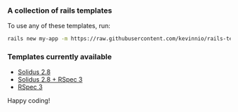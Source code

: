 ### A collection of rails templates

To use any of these templates, run:

```bash
rails new my-app -m https://raw.githubusercontent.com/kevinnio/rails-templates/master/[template]
```

### Templates currently available

- [Solidus 2.8](https://raw.githubusercontent.com/kevinnio/rails-templates/master/solidus.rb)
- [Solidus 2.8 + RSpec 3](https://raw.githubusercontent.com/kevinnio/rails-templates/master/solidus+rspec.rb)
- [RSpec 3](https://raw.githubusercontent.com/kevinnio/rails-templates/master/rspec.rb)

Happy coding!
